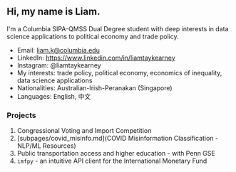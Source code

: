 ## Hi, my name is Liam. 

I'm a Columbia SIPA-QMSS Dual Degree student with deep interests in data science applications to political economy and trade policy.

- Email: [liam.k@columbia.edu](mailto:liam.k@columbia.edu)
- LinkedIn: https://www.linkedin.com/in/liamtaykearney
- Instagram: @liamtaykearney
- My interests: trade policy, political economy, economics of inequality, data science applications
- Nationalities: Australian-Irish-Peranakan (Singapore)
- Languages: English, 中文

### Projects

1. Congressional Voting and Import Competition
2. [subpages/covid_misinfo.md](COVID Misinformation Classification - NLP/ML Resources) 
3. Public transportation access and higher education - with Penn GSE
4. `imfpy` - an intuitive API client for the International Monetary Fund

